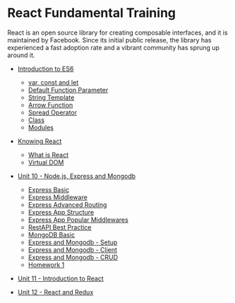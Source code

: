 # React Fundamental Training

React is an open source library for creating composable interfaces, and it is maintained by Facebook. Since its initial public release, the library has experienced a fast adoption rate and a vibrant community has sprung up around it.

* [Introduction to ES6](part1/README.md)

  * [var, const and let](part1/1.md)
  * [Default Function Parameter](part1/2.md)
  * [String Template](part1/3.md)
  * [Arrow Function](part1/4.md)
  * [Spread Operator](part1/5.md)
  * [Class](part1/6.md)
  * [Modules](part1/7.md)

* [Knowing React](part2/README.md)

  * [What is React](part2/1.md)
  * [Virtual DOM](part2/2.md)

* [Unit 10 - Node.js, Express and Mongodb](part10/README.md)

  * [Express Basic](part10/express-basic.md)
  * [Express Middleware](part10/express-middleware.md)
  * [Express Advanced Routing](part10/express-advanced-routing.md)
  * [Express App Structure](part10/express-app-structure.md)
  * [Express App Popular Middlewares](part10/most-common-express-packages.md)
  * [RestAPI Best Practice](part10/restapi-best-practice.md)
  * [MongoDB Basic](part10/mongodb-basic.md)
  * [Express and Mongodb - Setup](part10/express-mongodb-setup.md)
  * [Express and Mongodb - Client](part10/express-mongodb-client.md)
  * [Express and Mongodb - CRUD](part10/express-mongodb-crud.md)
  * [Homework 1](part10/homework-1.md)

* [Unit 11 - Introduction to React]()

* [Unit 12 - React and Redux]()
